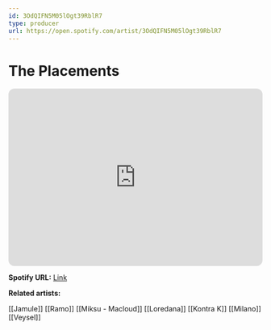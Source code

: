 ```yaml
---
id: 3OdQIFN5M05lOgt39RblR7
type: producer
url: https://open.spotify.com/artist/3OdQIFN5M05lOgt39RblR7
---
```

# The Placements

<iframe style="border-radius:12px" src="https://open.spotify.com/embed/artist/3OdQIFN5M05lOgt39RblR7" width="100%" height="352" frameBorder="0" allowfullscreen="" allow="autoplay; clipboard-write; encrypted-media; fullscreen; picture-in-picture" loading="lazy"></iframe>

**Spotify URL:** [Link](https://open.spotify.com/artist/3OdQIFN5M05lOgt39RblR7)

**Related artists:**

[[Jamule]]
[[Ramo]]
[[Miksu - Macloud]]
[[Loredana]]
[[Kontra K]]
[[Milano]]
[[Veysel]]
